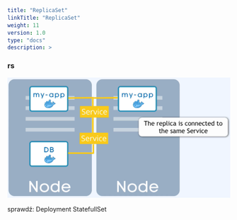 ```yaml
title: "ReplicaSet"
linkTitle: "ReplicaSet"
weight: 11
version: 1.0
type: "docs"
description: >
```

### rs

![replica](../09-replicaset/replica.png)



sprawdź:
Deployment
StatefullSet
